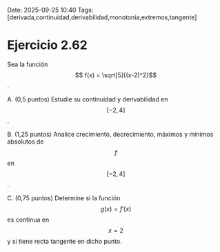 Date: 2025-09-25 10:40
Tags: [derivada,continuidad,derivabilidad,monotonía,extremos,tangente]

# Ejercicio 2.62

 
Sea la función  $$ f(x) =  \sqrt[5]{(x-2)^2}$$  .

A.   (0,5 puntos) Estudie su continuidad y derivabilidad en  $$ [ -2, 4 ]$$  .

B.   (1,25 puntos) Analice crecimiento, decrecimiento, máximos y mínimos absolutos de  $$ f$$   en  $$ [ -2,4 ]$$  .

C.   (0,75 puntos) Determine si la función  $$ g(x)=f'(x)$$   es continua en  $$ x=2$$   y si tiene recta tangente en dicho punto.

